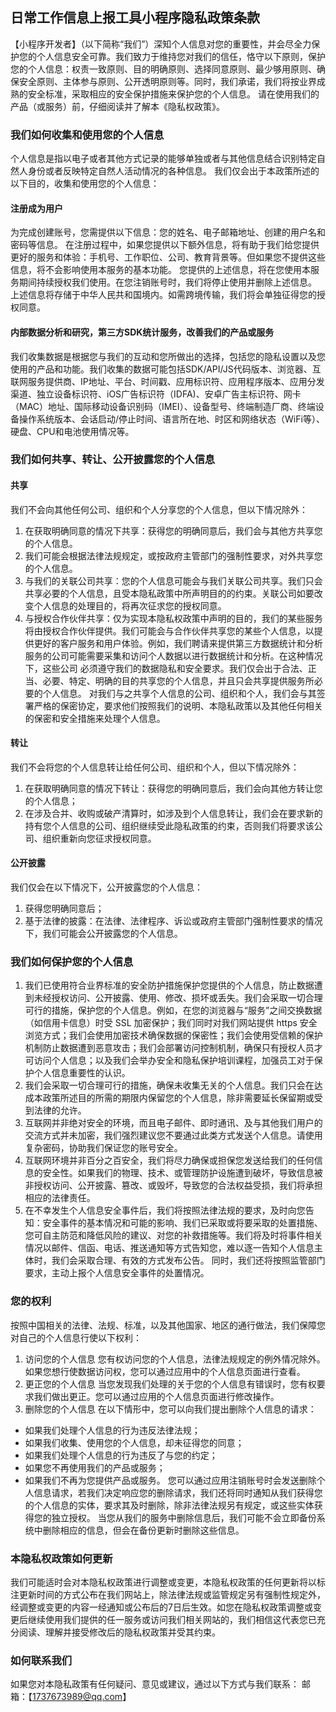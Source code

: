 ##  日常工作信息上报工具小程序隐私政策条款
【小程序开发者】（以下简称“我们”）深知个人信息对您的重要性，并会尽全力保护您的个人信息安全可靠。我们致力于维持您对我们的信任，恪守以下原则，保护您的个人信息：权责一致原则、目的明确原则、选择同意原则、最少够用原则、确保安全原则、主体参与原则、公开透明原则等。同时，我们承诺，我们将按业界成熟的安全标准，采取相应的安全保护措施来保护您的个人信息。
请在使用我们的产品（或服务）前，仔细阅读并了解本《隐私权政策》。


### 我们如何收集和使用您的个人信息
个人信息是指以电子或者其他方式记录的能够单独或者与其他信息结合识别特定自然人身份或者反映特定自然人活动情况的各种信息。
我们仅会出于本政策所述的以下目的，收集和使用您的个人信息：
#### 注册成为用户
为完成创建账号，您需提供以下信息：您的姓名、电子邮箱地址、创建的用户名和密码等信息。
在注册过程中，如果您提供以下额外信息，将有助于我们给您提供更好的服务和体验：手机号、工作职位、公司、教育背景等。但如果您不提供这些信息，将不会影响使用本服务的基本功能。
您提供的上述信息，将在您使用本服务期间持续授权我们使用。在您注销账号时，我们将停止使用并删除上述信息。
上述信息将存储于中华人民共和国境内。如需跨境传输，我们将会单独征得您的授权同意。



#### 内部数据分析和研究，第三方SDK统计服务，改善我们的产品或服务
我们收集数据是根据您与我们的互动和您所做出的选择，包括您的隐私设置以及您使用的产品和功能。我们收集的数据可能包括SDK/API/JS代码版本、浏览器、互联网服务提供商、IP地址、平台、时间戳、应用标识符、应用程序版本、应用分发渠道、独立设备标识符、iOS广告标识符（IDFA)、安卓广告主标识符、网卡（MAC）地址、国际移动设备识别码（IMEI）、设备型号、终端制造厂商、终端设备操作系统版本、会话启动/停止时间、语言所在地、时区和网络状态（WiFi等）、硬盘、CPU和电池使用情况等。


### 我们如何共享、转让、公开披露您的个人信息
#### 共享
我们不会向其他任何公司、组织和个人分享您的个人信息，但以下情况除外：
1. 在获取明确同意的情况下共享：获得您的明确同意后，我们会与其他方共享您的个人信息。
2. 我们可能会根据法律法规规定，或按政府主管部门的强制性要求，对外共享您的个人信息。
3. 与我们的关联公司共享：您的个人信息可能会与我们关联公司共享。我们只会共享必要的个人信息，且受本隐私政策中所声明目的的约束。关联公司如要改变个人信息的处理目的，将再次征求您的授权同意。
4. 与授权合作伙伴共享：仅为实现本隐私权政策中声明的目的，我们的某些服务将由授权合作伙伴提供。我们可能会与合作伙伴共享您的某些个人信息，以提供更好的客户服务和用户体验。例如，我们聘请来提供第三方数据统计和分析服务的公司可能需要采集和访问个人数据以进行数据统计和分析。在这种情况下，这些公司 必须遵守我们的数据隐私和安全要求。我们仅会出于合法、正当、必要、特定、明确的目的共享您的个人信息，并且只会共享提供服务所必要的个人信息。
对我们与之共享个人信息的公司、组织和个人，我们会与其签署严格的保密协定，要求他们按照我们的说明、本隐私政策以及其他任何相关的保密和安全措施来处理个人信息。
#### 转让
我们不会将您的个人信息转让给任何公司、组织和个人，但以下情况除外：
1. 在获取明确同意的情况下转让：获得您的明确同意后，我们会向其他方转让您的个人信息；
2. 在涉及合并、收购或破产清算时，如涉及到个人信息转让，我们会在要求新的持有您个人信息的公司、组织继续受此隐私政策的约束，否则我们将要求该公司、组织重新向您征求授权同意。

#### 公开披露
我们仅会在以下情况下，公开披露您的个人信息：
1. 获得您明确同意后；
2. 基于法律的披露：在法律、法律程序、诉讼或政府主管部门强制性要求的情况下，我们可能会公开披露您的个人信息。


### 我们如何保护您的个人信息
1. 我们已使用符合业界标准的安全防护措施保护您提供的个人信息，防止数据遭到未经授权访问、公开披露、使用、修改、损坏或丢失。我们会采取一切合理可行的措施，保护您的个人信息。例如，在您的浏览器与“服务”之间交换数据（如信用卡信息）时受 SSL 加密保护；我们同时对我们网站提供 https 安全浏览方式；我们会使用加密技术确保数据的保密性；我们会使用受信赖的保护机制防止数据遭到恶意攻击；我们会部署访问控制机制，确保只有授权人员才可访问个人信息；以及我们会举办安全和隐私保护培训课程，加强员工对于保护个人信息重要性的认识。
2. 我们会采取一切合理可行的措施，确保未收集无关的个人信息。我们只会在达成本政策所述目的所需的期限内保留您的个人信息，除非需要延长保留期或受到法律的允许。
3. 互联网并非绝对安全的环境，而且电子邮件、即时通讯、及与其他我们用户的交流方式并未加密，我们强烈建议您不要通过此类方式发送个人信息。请使用复杂密码，协助我们保证您的账号安全。
4. 互联网环境并非百分之百安全，我们将尽力确保或担保您发送给我们的任何信息的安全性。如果我们的物理、技术、或管理防护设施遭到破坏，导致信息被非授权访问、公开披露、篡改、或毁坏，导致您的合法权益受损，我们将承担相应的法律责任。
5. 在不幸发生个人信息安全事件后，我们将按照法律法规的要求，及时向您告知：安全事件的基本情况和可能的影响、我们已采取或将要采取的处置措施、您可自主防范和降低风险的建议、对您的补救措施等。我们将及时将事件相关情况以邮件、信函、电话、推送通知等方式告知您，难以逐一告知个人信息主体时，我们会采取合理、有效的方式发布公告。
同时，我们还将按照监管部门要求，主动上报个人信息安全事件的处置情况。


### 您的权利
按照中国相关的法律、法规、标准，以及其他国家、地区的通行做法，我们保障您对自己的个人信息行使以下权利：
1. 访问您的个人信息
您有权访问您的个人信息，法律法规规定的例外情况除外。如果您想行使数据访问权，您可以通过应用中的个人信息页面进行查看。
2. 更正您的个人信息
当您发现我们处理的关于您的个人信息有错误时，您有权要求我们做出更正。您可以通过应用的个人信息页面进行修改操作。
3. 删除您的个人信息
在以下情形中，您可以向我们提出删除个人信息的请求：
- 如果我们处理个人信息的行为违反法律法规；
- 如果我们收集、使用您的个人信息，却未征得您的同意；
- 如果我们处理个人信息的行为违反了与您的约定；
- 如果您不再使用我们的产品或服务；
- 如果我们不再为您提供产品或服务。
您可以通过应用注销账号时会发送删除个人信息请求，若我们决定响应您的删除请求，我们还将同时通知从我们获得您的个人信息的实体，要求其及时删除，除非法律法规另有规定，或这些实体获得您的独立授权。
当您从我们的服务中删除信息后，我们可能不会立即备份系统中删除相应的信息，但会在备份更新时删除这些信息。


### 本隐私权政策如何更新
我们可能适时会对本隐私权政策进行调整或变更，本隐私权政策的任何更新将以标注更新时间的方式公布在我们网站上，除法律法规或监管规定另有强制性规定外，经调整或变更的内容一经通知或公布后的7日后生效。如您在隐私权政策调整或变更后继续使用我们提供的任一服务或访问我们相关网站的，我们相信这代表您已充分阅读、理解并接受修改后的隐私权政策并受其约束。


### 如何联系我们
如果您对本隐私政策有任何疑问、意见或建议，通过以下方式与我们联系：
邮箱：【1737673989@qq.com】

